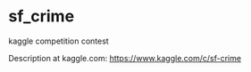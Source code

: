 # sf_crime
kaggle competition contest

Description at kaggle.com:
https://www.kaggle.com/c/sf-crime
